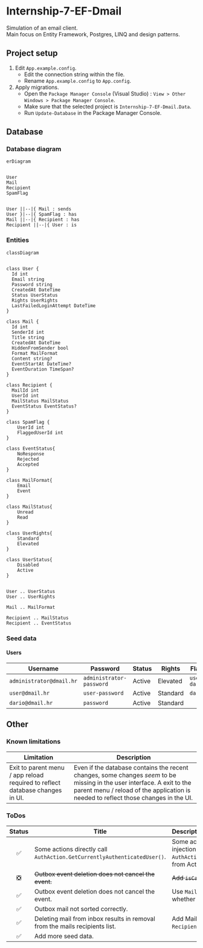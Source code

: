 # Internship-7-EF-Dmail

Simulation of an email client.  
Main focus on Entity Framework, Postgres, LINQ and design patterns.

## Project setup

1. Edit `App.example.config`.
   - Edit the connection string within the file.
   - Rename `App.example.config` to `App.config`.
2. Apply migrations.
   - Open the `Package Manager Console` (Visual Studio) : `View > Other Windows > Package Manager Console`.
   - Make sure that the selected project is `Internship-7-EF-Dmail.Data`.
   - Run `Update-Database` in the Package Manager Console.

## Database

### Database diagram

```mermaid
erDiagram


User
Mail
Recipient
SpamFlag


User ||--|{ Mail : sends
User }|--|{ SpamFlag : has
Mail ||--|{ Recipient : has
Recipient ||--|{ User : is
```

### Entities

```mermaid
classDiagram


class User {
  Id int
  Email string
  Password string
  CreatedAt DateTime
  Status UserStatus
  Rights UserRights
  LastFailedLoginAttempt DateTime
}

class Mail {
  Id int
  SenderId int
  Title string
  CreatedAt DateTime
  HiddenFromSender bool
  Format MailFormat
  Content string?
  EventStartAt DateTime?
  EventDuration TimeSpan?
}

class Recipient {
  MailId int
  UserId int
  MailStatus MailStatus
  EventStatus EventStatus?
}

class SpamFlag {
    UserId int
    FlaggedUserId int
}

class EventStatus{
    NoResponse
    Rejected
    Accepted
}

class MailFormat{
    Email
    Event
}

class MailStatus{
    Unread
    Read
}

class UserRights{
    Standard
    Elevated
}

class UserStatus{
    Disabled
    Active
}


User .. UserStatus
User .. UserRights

Mail .. MailFormat

Recipient .. MailStatus
Recipient .. EventStatus
```

### Seed data

#### Users

| Username                 | Password                 | Status | Rights   | Flagged users                   |
| ------------------------ | ------------------------ |:------ | -------- | ------------------------------- |
| `administrator@dmail.hr` | `administrator-password` | Active | Elevated | `user@dmail.hr, dario@dmail.hr` |
| `user@dmail.hr`          | `user-password`          | Active | Standard | `dario@dmail.hr`                |
| `dario@dmail.hr`         | `password`               | Active | Standard |                                 |

## Other

### Known limitations

| Limitation                                                                   | Description                                                                                                                                                                                                    |
| ---------------------------------------------------------------------------- | -------------------------------------------------------------------------------------------------------------------------------------------------------------------------------------------------------------- |
| Exit to parent menu / app reload required to reflect database changes in UI. | Even if the database contains the recent changes, some changes *seem* to be missing in the user interface. A exit to the parent menu / reload of the application is needed to reflect those changes in the UI. |

### ToDos

| Status                        | Title                                                                       | Description                                                                                                                                       |
|:-----------------------------:| --------------------------------------------------------------------------- |:------------------------------------------------------------------------------------------------------------------------------------------------- |
| :white_check_mark:            | Some actions directly call `AuthAction.GetCurrentlyAuthenticatedUser()`.    | Some actions are not following the dependency injection pattern. Fix by removing `AuthAction.GetCurrentlyAuthenticatedUser()` calls from Actions. |
| :negative_squared_cross_mark: | ~~Outbox event deletion does not cancel the event.~~                        | ~~Add `isCancelled` property to `Mail` entity.~~                                                                                                  |
| :white_check_mark:            | Outbox event deletion does not cancel the event.                            | Use `Mail.HiddenFromSender` property to determine whether a event is cancelled.                                                                   |
| :white_check_mark:            | Outbox mail not sorted correctly.                                           |                                                                                                                                                   |
| :white_check_mark:            | Deleting mail from inbox results in removal from the mails recipients list. | Add MailStatus `Deleted` and stop deleting `Recipient` entry on mail deletion.                                                                    |
| :white_check_mark:            | Add more seed data.                                                         |                                                                                                                                                   |
